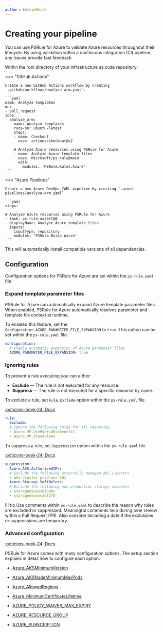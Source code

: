 ```yaml
---
author: BernieWhite
---
```


# Creating your pipeline

You can use PSRule for Azure to validate Azure resources throughout their lifecycle.
By using validation within a continuous integration (CI) pipeline, any issues provide fast feedback.

Within the root directory of your infrastructure as code repository:

=== "GitHub Actions"

    Create a new GitHub Actions workflow by creating `.github/workflows/analyze-arm.yaml`.

    ```yaml
    name: Analyze templates
    on:
    - pull_request
    jobs:
      analyze_arm:
        name: Analyze templates
        runs-on: ubuntu-latest
        steps:
        - name: Checkout
          uses: actions/checkout@v2

        # Analyze Azure resources using PSRule for Azure
        - name: Analyze Azure template files
          uses: Microsoft/ps-rule@main
          with:
            modules: 'PSRule.Rules.Azure'
    ```

=== "Azure Pipelines"

    Create a new Azure DevOps YAML pipeline by creating `.azure-pipelines/analyze-arm.yaml`.

    ```yaml
    steps:

    # Analyze Azure resources using PSRule for Azure
    - task: ps-rule-assert@0
      displayName: Analyze Azure template files
      inputs:
        inputType: repository
        modules: 'PSRule.Rules.Azure'
    ```

This will automatically install compatible versions of all dependencies.

## Configuration

Configuration options for PSRule for Azure are set within the `ps-rule.yaml` file.

### Expand template parameter files

PSRule for Azure can automatically expand Azure template parameter files.
When enabled, PSRule for Azure automatically resolves parameter and template file context at runtime.

To enabled this feature, set the `Configuration.AZURE_PARAMETER_FILE_EXPANSION` to `true`.
This option can be set within the `ps-rule.yaml` file.

```yaml
configuration:
  # Enable automatic expansion of Azure parameter files
  AZURE_PARAMETER_FILE_EXPANSION: true
```

### Ignoring rules

To prevent a rule executing you can either:

- **Exclude** &mdash; The rule is not executed for any resource.
- **Suppress** &mdash; The rule is not executed for a specific resource by name.

To exclude a rule, set `Rule.Exclude` option within the `ps-rule.yaml` file.

[:octicons-book-24: Docs][3]

```yaml
rule:
  exclude:
  # Ignore the following rules for all resources
  - Azure.VM.UseHybridUseBenefit
  - Azure.VM.Standalone
```

To suppress a rule, set `Suppression` option within the `ps-rule.yaml` file.

[:octicons-book-24: Docs][4]

```yaml
suppression:
  Azure.AKS.AuthorizedIPs:
  # Exclude the following externally managed AKS clusters
  - aks-cluster-prod-eus-001
  Azure.Storage.SoftDelete:
  # Exclude the following non-production storage accounts
  - storagedeveus6jo36t
  - storagedeveus1df278
```

!!! tip
    Use comments within `ps-rule.yaml` to describe the reason why rules are excluded or suppressed.
    Meaningful comments help during peer review within a Pull Request (PR).
    Also consider including a date if the exclusions or suppressions are temporary.

  [3]: https://microsoft.github.io/PSRule/concepts/PSRule/en-US/about_PSRule_Options.html#ruleexclude
  [4]: https://microsoft.github.io/PSRule/concepts/PSRule/en-US/about_PSRule_Options.html#suppression

### Advanced configuration

[:octicons-book-24: Docs][5]

PSRule for Azure comes with many configuration options.
The setup section explains in detail how to configure each option:

- [Azure_AKSMinimumVersion](concepts/about_PSRule_Azure_Configuration.md#azure_aksminimumversion)
- [Azure_AKSNodeMinimumMaxPods](concepts/about_PSRule_Azure_Configuration.md#azure_aksnodeminimummaxpods)
- [Azure_AllowedRegions](concepts/about_PSRule_Azure_Configuration.md#azure_allowedregions)
- [Azure_MinimumCertificateLifetime](concepts/about_PSRule_Azure_Configuration.md#azure_minimumcertificatelifetime)
- [AZURE_POLICY_WAIVER_MAX_EXPIRY](concepts/about_PSRule_Azure_Configuration.md#azure_policy_waiver_max_expiry)
- [AZURE_RESOURCE_GROUP](concepts/about_PSRule_Azure_Configuration.md#azure_resource_group)
- [AZURE_SUBSCRIPTION](concepts/about_PSRule_Azure_Configuration.md#azure_subscription)

  [5]: concepts/about_PSRule_Azure_Configuration.md
